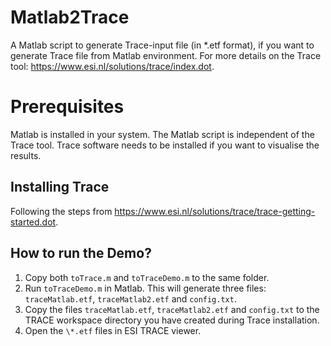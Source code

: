 # Matlab2Trace
A Matlab script to generate Trace-input file (in \*.etf format), if you want to generate Trace file from Matlab environment.
For more details on the Trace tool: 
https://www.esi.nl/solutions/trace/index.dot.

# Prerequisites
Matlab is installed in your system. The Matlab script is independent of the Trace tool.
Trace software needs to be installed if you want to visualise the results. 
## Installing Trace 
Following the steps from https://www.esi.nl/solutions/trace/trace-getting-started.dot.

## How to run the Demo?
1.	Copy both `toTrace.m` and `toTraceDemo.m` to the same folder.
2.	Run `toTraceDemo.m` in Matlab.
This will generate three files: `traceMatlab.etf`, `traceMatlab2.etf` and `config.txt`. 	
3.	Copy the files `traceMatlab.etf`, `traceMatlab2.etf` and `config.txt` to the TRACE workspace directory you have created during Trace installation.
4.	Open the `\*.etf` files in ESI TRACE viewer.

